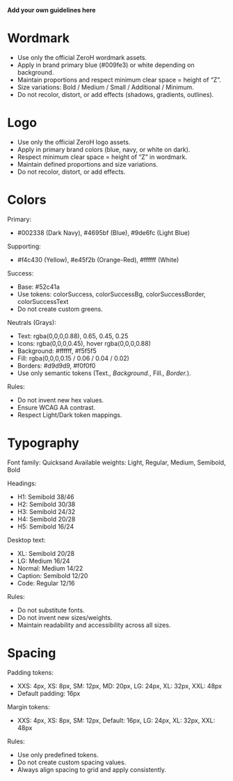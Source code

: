 **Add your own guidelines here**
<!--

System Guidelines

Use this file to provide the AI with rules and guidelines you want it to follow.
This template outlines a few examples of things you can add. You can add your own sections and format it to suit your needs

TIP: More context isn't always better. It can confuse the LLM. Try and add the most important rules you need

# General guidelines

Any general rules you want the AI to follow.
For example:

* Only use absolute positioning when necessary. Opt for responsive and well structured layouts that use flexbox and grid by default
* Refactor code as you go to keep code clean
* Keep file sizes small and put helper functions and components in their own files.

--------------

# Design system guidelines
Rules for how the AI should make generations look like your company's design system

Additionally, if you select a design system to use in the prompt box, you can reference
your design system's components, tokens, variables and components.
For example:

* Use a base font-size of 14px
* Date formats should always be in the format “Jun 10”
* The bottom toolbar should only ever have a maximum of 4 items
* Never use the floating action button with the bottom toolbar
* Chips should always come in sets of 3 or more
* Don't use a dropdown if there are 2 or fewer options

You can also create sub sections and add more specific details
For example:


## Button
The Button component is a fundamental interactive element in our design system, designed to trigger actions or navigate
users through the application. It provides visual feedback and clear affordances to enhance user experience.

### Usage
Buttons should be used for important actions that users need to take, such as form submissions, confirming choices,
or initiating processes. They communicate interactivity and should have clear, action-oriented labels.

### Variants
* Primary Button
  * Purpose : Used for the main action in a section or page
  * Visual Style : Bold, filled with the primary brand color
  * Usage : One primary button per section to guide users toward the most important action
* Secondary Button
  * Purpose : Used for alternative or supporting actions
  * Visual Style : Outlined with the primary color, transparent background
  * Usage : Can appear alongside a primary button for less important actions
* Tertiary Button
  * Purpose : Used for the least important actions
  * Visual Style : Text-only with no border, using primary color
  * Usage : For actions that should be available but not emphasized
-->

# Wordmark
- Use only the official ZeroH wordmark assets.
- Apply in brand primary blue (#009fe3) or white depending on background.
- Maintain proportions and respect minimum clear space = height of “Z”.
- Size variations: Bold / Medium / Small / Additional / Minimum.
- Do not recolor, distort, or add effects (shadows, gradients, outlines).

# Logo
- Use only the official ZeroH logo assets.
- Apply in primary brand colors (blue, navy, or white on dark).
- Respect minimum clear space = height of “Z” in wordmark.
- Maintain defined proportions and size variations.
- Do not recolor, distort, or add effects.

# Colors
Primary:
- #002338 (Dark Navy), #4695bf (Blue), #9de6fc (Light Blue)

Supporting:
- #f4c430 (Yellow), #e45f2b (Orange-Red), #ffffff (White)

Success:
- Base: #52c41a
- Use tokens: colorSuccess, colorSuccessBg, colorSuccessBorder, colorSuccessText
- Do not create custom greens.

Neutrals (Grays):
- Text: rgba(0,0,0,0.88), 0.65, 0.45, 0.25
- Icons: rgba(0,0,0,0.45), hover rgba(0,0,0,0.88)
- Background: #ffffff, #f5f5f5
- Fill: rgba(0,0,0,0.15 / 0.06 / 0.04 / 0.02)
- Borders: #d9d9d9, #f0f0f0
- Use only semantic tokens (Text.*, Background.*, Fill.*, Border.*).

Rules:
- Do not invent new hex values.
- Ensure WCAG AA contrast.
- Respect Light/Dark token mappings.

# Typography
Font family: Quicksand
Available weights: Light, Regular, Medium, Semibold, Bold

Headings:
- H1: Semibold 38/46
- H2: Semibold 30/38
- H3: Semibold 24/32
- H4: Semibold 20/28
- H5: Semibold 16/24

Desktop text:
- XL: Semibold 20/28
- LG: Medium 16/24
- Normal: Medium 14/22
- Caption: Semibold 12/20
- Code: Regular 12/16

Rules:
- Do not substitute fonts.
- Do not invent new sizes/weights.
- Maintain readability and accessibility across all sizes.

# Spacing
Padding tokens:
- XXS: 4px, XS: 8px, SM: 12px, MD: 20px, LG: 24px, XL: 32px, XXL: 48px
- Default padding: 16px

Margin tokens:
- XXS: 4px, XS: 8px, SM: 12px, Default: 16px, LG: 24px, XL: 32px, XXL: 48px

Rules:
- Use only predefined tokens.
- Do not create custom spacing values.
- Always align spacing to grid and apply consistently.
